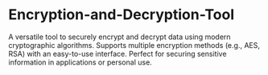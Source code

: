 # Encryption-and-Decryption-Tool
A versatile tool to securely encrypt and decrypt data using modern cryptographic algorithms. Supports multiple encryption methods (e.g., AES, RSA) with an easy-to-use interface. Perfect for securing sensitive information in applications or personal use.
